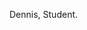 Dennis, Student.
<!---
Minetac/Minetac is a ✨ special ✨ repository because its `README.md` (this file) appears on your GitHub profile.
You can click the Preview link to take a look at your changes.
--->
